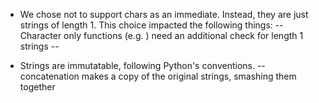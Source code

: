 -   We chose not to support chars as an immediate. Instead, they are just strings of length 1. This choice impacted the following things:
    -- Character only functions (e.g. <TBD>) need an additional check for length 1 strings
    -- <TBD>

-   Strings are immutatable, following Python's conventions.
    -- concatenation makes a copy of the original strings, smashing them together

